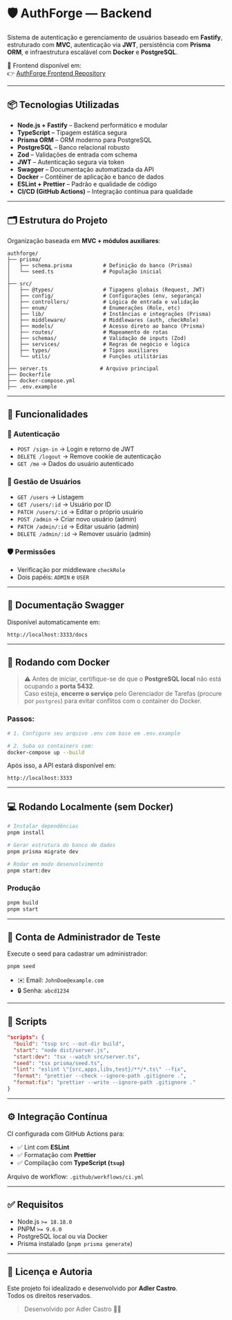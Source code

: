 # 🛡️ AuthForge — Backend

Sistema de autenticação e gerenciamento de usuários baseado em **Fastify**, estruturado com **MVC**, autenticação via **JWT**, persistência com **Prisma ORM**, e infraestrutura escalável com **Docker** e **PostgreSQL**.

🔗 Frontend disponível em:  
👉 [AuthForge Frontend Repository](https://github.com/AdlerCastro/AuthForge-Frontend.git)

---

## 📦 Tecnologias Utilizadas

- **Node.js + Fastify** – Backend performático e modular
- **TypeScript** – Tipagem estática segura
- **Prisma ORM** – ORM moderno para PostgreSQL
- **PostgreSQL** – Banco relacional robusto
- **Zod** – Validações de entrada com schema
- **JWT** – Autenticação segura via token
- **Swagger** – Documentação automatizada da API
- **Docker** – Contêiner de aplicação e banco de dados
- **ESLint + Prettier** – Padrão e qualidade de código
- **CI/CD (GitHub Actions)** – Integração contínua para qualidade

---

## 🗂️ Estrutura do Projeto

Organização baseada em **MVC + módulos auxiliares**:

```
authforge/
├── prisma/
│   ├── schema.prisma          # Definição do banco (Prisma)
│   └── seed.ts                # População inicial
│
├── src/
│   ├── @types/                # Tipagens globais (Request, JWT)
│   ├── config/                # Configurações (env, segurança)
│   ├── controllers/           # Lógica de entrada e validação
│   ├── enum/                  # Enumerações (Role, etc)
│   ├── lib/                   # Instâncias e integrações (Prisma)
│   ├── middleware/            # Middlewares (auth, checkRole)
│   ├── models/                # Acesso direto ao banco (Prisma)
│   ├── routes/                # Mapeamento de rotas
│   ├── schemas/               # Validação de inputs (Zod)
│   ├── services/              # Regras de negócio e lógica
│   ├── types/                 # Tipos auxiliares
│   └── utils/                 # Funções utilitárias
│
├── server.ts                 # Arquivo principal
├── Dockerfile
├── docker-compose.yml
├── .env.example
```

---

## 🔐 Funcionalidades

### 🔑 Autenticação
- `POST /sign-in` → Login e retorno de JWT
- `DELETE /logout` → Remove cookie de autenticação
- `GET /me` → Dados do usuário autenticado

### 👤 Gestão de Usuários
- `GET /users` → Listagem
- `GET /users/:id` → Usuário por ID
- `PATCH /users/:id` → Editar o próprio usuário
- `POST /admin` → Criar novo usuário (admin)
- `PATCH /admin/:id` → Editar usuário (admin)
- `DELETE /admin/:id` → Remover usuário (admin)

### 🛡️ Permissões
- Verificação por middleware `checkRole`
- Dois papéis: `ADMIN` e `USER`

---

## 📜 Documentação Swagger

Disponível automaticamente em:

```
http://localhost:3333/docs
```

---

## 🐳 Rodando com Docker

> ⚠️ Antes de iniciar, certifique-se de que o **PostgreSQL local** não está ocupando a **porta 5432**.  
> Caso esteja, **encerre o serviço** pelo Gerenciador de Tarefas (procure por `postgres`) para evitar conflitos com o container do Docker.

### Passos:

```bash
# 1. Configure seu arquivo .env com base em .env.example

# 2. Suba os containers com:
docker-compose up --build
```

Após isso, a API estará disponível em:

```
http://localhost:3333
```

---

## 💻 Rodando Localmente (sem Docker)

```bash
# Instalar dependências
pnpm install

# Gerar estrutura do banco de dados
pnpm prisma migrate dev

# Rodar em modo desenvolvimento
pnpm start:dev
```

### Produção

```bash
pnpm build
pnpm start
```

---

## 🌱 Conta de Administrador de Teste

Execute o seed para cadastrar um administrador:

```bash
pnpm seed
```

- ✉️ Email: `JohnDoe@example.com`  
- 🔒 Senha: `abcd1234`

---

## 📜 Scripts

```json
"scripts": {
  "build": "tsup src --out-dir build",
  "start": "node dist/server.js",
  "start:dev": "tsx --watch src/server.ts",
  "seed": "tsx prisma/seed.ts",
  "lint": "eslint \"{src,apps,libs,test}/**/*.ts\" --fix",
  "format": "prettier --check --ignore-path .gitignore .",
  "format:fix": "prettier --write --ignore-path .gitignore ."
}
```

---

## ⚙️ Integração Contínua

CI configurada com GitHub Actions para:

- ✅ Lint com **ESLint**
- ✅ Formatação com **Prettier**
- ✅ Compilação com **TypeScript (`tsup`)**

Arquivo de workflow: `.github/workflows/ci.yml`

---

## ✅ Requisitos

- Node.js `>= 18.18.0`
- PNPM `>= 9.6.0`
- PostgreSQL local ou via Docker
- Prisma instalado (`pnpm prisma generate`)

---

## 📜 Licença e Autoria

Este projeto foi idealizado e desenvolvido por **Adler Castro**.  
Todos os direitos reservados.

> Desenvolvido por Adler Castro 🧠🚀